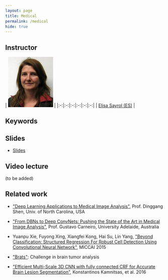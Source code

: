 ```yaml
---
layout: page
title: Medical
permalink: /medical
hide: true
---
```


## Instructor

|  ![Elisa Sayrol][ElisaSayrol-photo]  |
|:-:|:-:|:-:|:-:|:-:|:-:|
| [Elisa Sayrol (ES)][ElisaSayrol-web]  |

[ElisaSayrol-web]: https://imatge.upc.edu/web/people/elisa-sayrol

[ElisaSayrol-photo]: img/instructors/ElisaSayrol.jpg "Elisa Sayrol"

## Keywords

## Slides

* [Slides](slides/D4L5-medical.pdf)

## Video lecture

(to be added)

## Related work

* ["Deep Learning Applications to Medical Image Analysis"](https://docs.google.com/viewer?a=v&pid=sites&srcid=ZGVmYXVsdGRvbWFpbnxza2V2aW56aG91fGd4OjM2NWFhN2QyMzMzMTA5Ng), Prof. Dinggang Shen, Univ. of North Carolina, USA

* ["From DBNs to Deep ConvNets: Pushing the State of the Art in Medical Image Analysis"](https://docs.google.com/viewer?a=v&pid=sites&srcid=ZGVmYXVsdGRvbWFpbnxza2V2aW56aG91fGd4OjRjNGJlZTgxZGM1OGE1NTE), Prof. Gustavo Carneiro, University Adelaide, Australia

* Yuanpu Xie, Fuyong Xing, Xiangfei Kong, Hai Su, Lin Yang, ["Beyond Classification: Structured Regression For Robust Cell Detection Using Convolutional Neural Network"](http://link.springer.com/chapter/10.1007%2F978-3-319-24574-4_43#page-1), MICCAI 2015

* ["Brats"](http://braintumorsegmentation.org/): Challenge in brain tumor analysis

* ["Efficient Multi-Scale 3D CNN with fully connected CRF for Accurate Brain Lesion Segmentation"](http://arxiv.org/abs/1603.05959), Konstantinos Kamnitsas, et al. 2016
